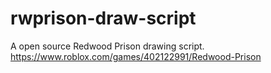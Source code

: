 # rwprison-draw-script
A open source Redwood Prison drawing script. https://www.roblox.com/games/402122991/Redwood-Prison
